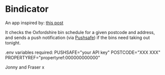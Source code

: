 
# Bindicator

An app inspired by: [this post](https://www.glasgowlive.co.uk/news/glasgow-news/bindicator-device-every-glasgow-home-14738599)

It checks the Oxfordshire bin schedule for a given postcode and address, and sends a push notification (via [Pushsafe](https://www.pushsafer.com)) if the bins need taking out tonight.


.env variables required:
PUSHSAFE="your API key"
POSTCODE="XXX XXX"
PROPERTYREF="propertyref:000000000000"

Jonny and Fraser x

